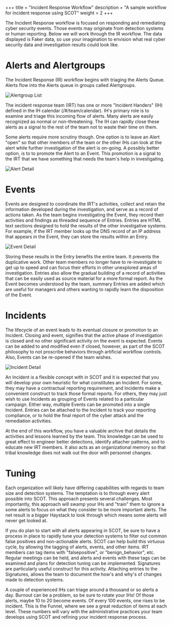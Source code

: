 +++
title = "Incident Response Workflow"
description = "A sample workflow for incident response using SCOT"
weight = 2
+++

The Incident Response workflow is focused on responding and remediating cyber security events.  Those events may originate from detection systems or human reporting.  Below we will work through the IR workflow.  The data displayed is Faker data, so use your imagination to envision what real cyber security data and investigation results could look like.

# Alerts and Alertgroups

The Incident Response (IR) workflow begins with triaging the Alerts Queue.  Alerts flow into the Alerts queue in groups called Alertgroups.  

![Alertgroup List](/images/Alertgroups.png)

The incident response team (IRT) has one or more "Incident Handers" (IH) defined in the IH calendar (/#/team/calendar).  IH's primary role is to examine and triage this incoming flow of alerts.  Many alerts are easily recognized as normal or non-threatening.  The IH can rapidly close these alerts as a signal to the rest of the team not to waste their time on them.  

Some alerts require more scrutiny though.  One option is to leave an Alert "open" so that other members of the team or the other IHs can look at the alert while further investigation of the alert is on-going.  A possibly better option, is to to promote the Alert to an Event.  This promotion is a signal to the IRT that we have something that needs the team's help in investigating.

![Alert Detail](/images/AlertDetail.png)

# Events

Events are designed to coordinate the IRT's activities, collect and retain the information developed during the investigation, and serve as a record of actions taken.  As the team begins investigating the Event, they record their activities and findings as threaded sequence of Entries.  Entries are HTML text sections designed to hold the results of the other investigative systems.  For example, if the IRT member looks up the DNS record of an IP address that appears in the Event, they can store the results within an Entry. 

![Event Detail](/images/EventDetail.png)

Storing these results in the Entry benefits the entire team.  It prevents the duplicative work.  Other team members no longer have to re-investigate to get up to speed and can focus their efforts in other unexplored areas of investigation.  Entries also allow the gradual building of a record of activities that can be easily used as source material for a more formal report.  As the Event  becomes understood by the team, summary Entries are added which are useful for managers and others wanting to rapidly learn the disposition of the Event.  

# Incidents

The lifecycle of an event leads to its eventual closure or promotion to an Incident.  Closing and event, signifies that the active phase of investigation is closed and no other significant activity on the event is expected.  Events can be added to and modified even if closed, however, as part of the SCOT philosophy to not proscribe behaviors through artificial workflow controls.  Also, Events can be re-opened if the team wishes.

![Incident Detail](/images/IncidentDetail.png)

An Incident is a flexible concept with in SCOT and it is expected that you will develop your own heuristic for what constitutes an Incident.  For some, they may have a contractual reporting requirement, and Incidents make a convenient construct to track those formal reports.  For others, they may just wish to use Incidents as grouping of Events related to a particular campaign.  Either way, multiple Events can be promoted into a single Incident.  Entries can be attached to the Incident to track your reporting compliance, or to hold the final report of the cyber attack and the remediation activities.

At the end of this workflow, you have a valuable archive that details the activities and lessons learned by the team.  This knowledge can be used to great effect to engineer better detections, identify attacher patterns, and to educate new IRT members.  It also acts as an organizational memory so that tribal knowledge does not walk out the door with personnel changes.

# Tuning 

Each organization will likely have differing capabilities with regards to team size and detection systems.  The temptation is to through every alert possible into SCOT.  This approach presents several challenges.  Most importantly, this approach will swamp your IHs and "train" them to ignore a some alerts to focus on what they consider to be more important alerts.  The net result is a bigger Haystack to look through which means some alerts will never get looked at.

If you do plan to start with all alerts appearing in SCOT, be sure to have a process in place to rapidly tune your detection systems to filter out common false positives and non-actionable alerts.  SCOT can help build this virtuous cycle, by allowing the tagging of alerts, events, and other items.  IRT members can tag items with "falsepositive", or "benign_behavior", etc.  Regular meetings can be held, and alerts and events with these tags can be examined and plans for detection tuning can be implemented.  Signatures are particularly useful construct for this activity.  Attaching entries to the Signatures, allows the team to document the how's and why's of changes made to detection systems.

A couple of experienced IHs can triage around a thousand or so alerts a day.  Burnout can be a problem, so be sure to rotate your IHs!  Of those alerts, maybe 10 to 20 become events.  Of every 100 events, one rises to be incident.  This is the Funnel, where we see a great reduction of items at each level.  These numbers will vary with the administrative practices your team develops using SCOT and refining your incident response process.

